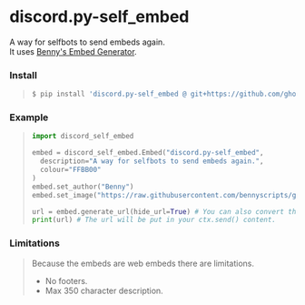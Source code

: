# discord.py-self_embed
A way for selfbots to send embeds again.  
It uses [Benny's Embed Generator](https://benny.fun/embed).


### Install
> ```bash
> $ pip install 'discord.py-self_embed @ git+https://github.com/ghostselfbot/discord.py-self_embed'
> ```

### Example
> ```python
> import discord_self_embed
> 
> embed = discord_self_embed.Embed("discord.py-self_embed", 
>   description="A way for selfbots to send embeds again.", 
>   colour="FFBB00"
> )
> embed.set_author("Benny")
> embed.set_image("https://raw.githubusercontent.com/bennyscripts/ghost/refs/heads/main/ghost.png", big=False)
> 
> url = embed.generate_url(hide_url=True) # You can also convert the embed to a string.
> print(url) # The url will be put in your ctx.send() content.
> ```

### Limitations
> Because the embeds are web embeds there are limitations.  
> - No footers.
> - Max 350 character description.
